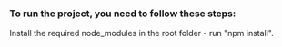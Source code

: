 ### To run the project, you need to follow these steps:

Install the required node_modules in the root folder - run "npm install".

